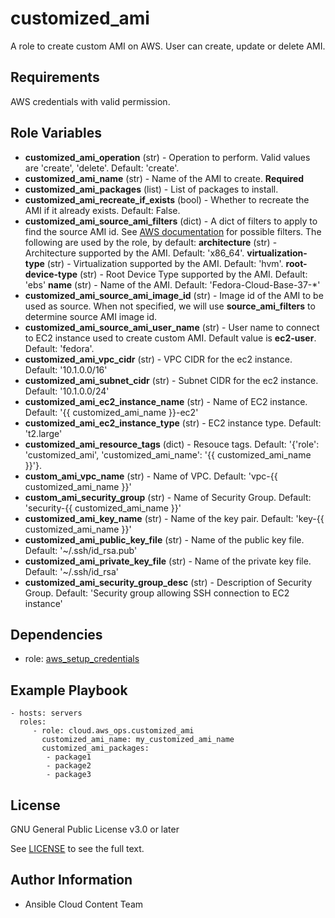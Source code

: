 customized_ami
=========

A role to create custom AMI on AWS. User can create, update or delete AMI.

Requirements
------------

AWS credentials with valid permission.

Role Variables
--------------

* **customized_ami_operation** (str) - Operation to perform. Valid values are 'create', 'delete'. Default: 'create'.
* **customized_ami_name** (str) - Name of the AMI to create. **Required**
* **customized_ami_packages** (list) - List of packages to install.
* **customized_ami_recreate_if_exists** (bool) - Whether to recreate the AMI if it already exists. Default: False.
* **customized_ami_source_ami_filters** (dict) - A dict of filters to apply to find the source AMI id. See [AWS documentation](https://docs.aws.amazon.com/AWSEC2/latest/APIReference/API_DescribeImages.html) for possible filters. The following are used by the role, by default:
    **architecture** (str) - Architecture supported by the AMI. Default: 'x86_64'.
    **virtualization-type** (str) - Virtualization supported by the AMI. Default: 'hvm'.
    **root-device-type** (str) - Root Device Type supported by the AMI. Default: 'ebs'
    **name** (str) - Name of the AMI. Default: 'Fedora-Cloud-Base-37-*'
* **customized_ami_source_ami_image_id** (str) - Image id of the AMI to be used as source. When not specified, we will use **source_ami_filters** to determine source AMI image id.
* **customized_ami_source_ami_user_name** (str) - User name to connect to EC2 instance used to create custom AMI. Default value is **ec2-user**. Default: 'fedora'.
* **customized_ami_vpc_cidr** (str) - VPC CIDR for the ec2 instance. Default: '10.1.0.0/16'
* **customized_ami_subnet_cidr** (str) - Subnet CIDR for the ec2 instance. Default: '10.1.0.0/24'
* **customized_ami_ec2_instance_name** (str) - Name of EC2 instance. Default: '{{ customized_ami_name }}-ec2'
* **customized_ami_ec2_instance_type** (str) - EC2 instance type. Default: 't2.large'
* **customized_ami_resource_tags** (dict) - Resouce tags. Default: '{'role': 'customized_ami', 'customized_ami_name': '{{ customized_ami_name }}'}.
* **custom_ami_vpc_name** (str) - Name of VPC. Default: 'vpc-{{ customized_ami_name }}'
* **custom_ami_security_group** (str) - Name of Security Group. Default: 'security-{{ customized_ami_name }}'
* **customized_ami_key_name** (str) - Name of the key pair. Default: 'key-{{ customized_ami_name }}'
* **customized_ami_public_key_file** (str) - Name of the public key file. Default: '~/.ssh/id_rsa.pub'
* **customized_ami_private_key_file** (str) - Name of the private key file. Default: '~/.ssh/id_rsa'
* **customized_ami_security_group_desc** (str) - Description of Security Group. Default: 'Security group allowing SSH connection to EC2 instance'

Dependencies
------------

- role: [aws_setup_credentials](../aws_setup_credentials/README.md)

Example Playbook
----------------

    - hosts: servers
      roles:
         - role: cloud.aws_ops.customized_ami
           customized_ami_name: my_customized_ami_name
           customized_ami_packages:
            - package1
            - package2
            - package3

License
-------

GNU General Public License v3.0 or later

See [LICENSE](../../LICENSE) to see the full text.

Author Information
------------------

- Ansible Cloud Content Team
